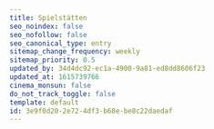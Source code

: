 ```yaml
---
title: Spielstätten
seo_noindex: false
seo_nofollow: false
seo_canonical_type: entry
sitemap_change_frequency: weekly
sitemap_priority: 0.5
updated_by: 34d4dc92-ec1a-4900-9a81-ed8dd8606f23
updated_at: 1615739766
cinema_monsun: false
do_not_track_toggle: false
template: default
id: 3e9f0d20-2e72-4df3-b68e-be8c22daedaf
---
```

